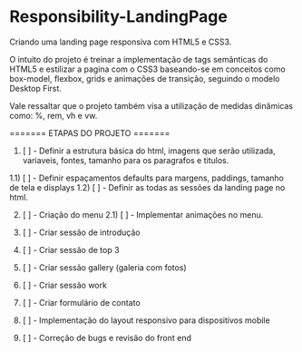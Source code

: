 # Responsibility-LandingPage
Criando uma landing page responsiva com HTML5 e CSS3. 

O intuito do projeto é treinar a implementação de tags semânticas do HTML5 e estilizar a pagina com o CSS3 baseando-se em conceitos como box-model, flexbox, grids e animações de transição, seguindo o modelo Desktop First.

Vale ressaltar que o projeto também visa a utilização de medidas dinâmicas como: %, rem, vh e vw.

======= ETAPAS DO PROJETO =======
1)   [ ] - Definir a estrutura básica do html, imagens que serão utilizada, variaveis, fontes, tamanho para os paragrafos e titulos. 

1.1) [ ] - Definir espaçamentos defaults para margens, paddings, tamanho de tela e displays
1.2) [ ] - Definir as todas as sessões da landing page no html.

2)   [ ] - Criação do menu
2.1) [ ] - Implementar animações no menu.

3)   [ ] - Criar sessão de introdução
4)   [ ] - Criar sessão de top 3
5)   [ ] - Criar sessão gallery (galeria com fotos)
6)   [ ] - Criar sessão work
7)   [ ] - Criar formulário de contato
8)   [ ] - Implementação do layout responsivo para dispositivos mobile
9)   [ ] - Correção de bugs e revisão do front end